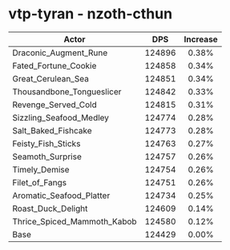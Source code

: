 # vtp-tyran - nzoth-cthun
| Actor | DPS | Increase |
|---|:---:|:---:|
|Draconic_Augment_Rune|124896|0.38%|
|Fated_Fortune_Cookie|124858|0.34%|
|Great_Cerulean_Sea|124851|0.34%|
|Thousandbone_Tongueslicer|124842|0.33%|
|Revenge_Served_Cold|124815|0.31%|
|Sizzling_Seafood_Medley|124774|0.28%|
|Salt_Baked_Fishcake|124773|0.28%|
|Feisty_Fish_Sticks|124763|0.27%|
|Seamoth_Surprise|124757|0.26%|
|Timely_Demise|124754|0.26%|
|Filet_of_Fangs|124751|0.26%|
|Aromatic_Seafood_Platter|124734|0.25%|
|Roast_Duck_Delight|124609|0.14%|
|Thrice_Spiced_Mammoth_Kabob|124580|0.12%|
|Base|124429|0.00%|
